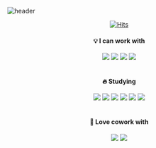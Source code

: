 ![header](https://capsule-render.vercel.app/api?type=waving&color=add8e6&height=250&section=header&text=I%20am%20Ellie%20🙋🏻‍♀️&desc=This%20is%20my%20ShellTer,%20and&fontAlign=80&descAlign=70&descAlignY=33&fontSize=50&animation=fadeIn)

<div align="center">

  [![Hits](https://hits.seeyoufarm.com/api/count/incr/badge.svg?url=https%3A%2F%2Fgithub.com%2F31lie%2Fhit-counter&count_bg=%232F78D8&title_bg=%23C0D4F6&icon=keybase.svg&icon_color=%23203D7F&title=helloo&edge_flat=false)](https://github.com/31lie)
  
  #### 💡 I can work with
  <img src="https://img.shields.io/badge/HTML-dc143c?style=round-square&logo=HTML5&logoColor=white"/> <img src="https://img.shields.io/badge/CSS-d2691e?style=round-square&logo=CSS3&logoColor=white"/> <img src="https://img.shields.io/badge/SCSS-daa520?style=round-square&logo=Sass&logoColor=white"/> <img src="https://img.shields.io/badge/JavaScript-2e8b57?style=round-square&logo=JavaScript&logoColor=white"/>
  <br>
  <br>

  #### 🔥 Studying

  <img src="https://img.shields.io/badge/Swift-b0e0e6?style=round-square&logo=Swift&logoColor=white"/> <img src="https://img.shields.io/badge/React-b0c4de?style=round-square&logo=React&logoColor=white"/> <img src="https://img.shields.io/badge/Node.js-b0e0e6?style=round-square&logo=Node.js&logoColor=white"/> <img src="https://img.shields.io/badge/Vue.js-b0c4de?style=round-square&logo=Vue.js&logoColor=white"/> <img src="https://img.shields.io/badge/TypeScript-b0e0e6?style=round-square&logo=TypeScript&logoColor=white"/> <img src="https://img.shields.io/badge/jQuery-b0c4de?style=round-square&logo=jQuery&logoColor=white"/>
  <br>
  <br>

  #### 🌊 Love cowork with
  <img src="https://img.shields.io/badge/Github-696969?style=round-square&logo=github&logoColor=white"/> <img src="https://img.shields.io/badge/Notion-dcdcdc?style=round-square&logo=notion&logoColor=black"/>
</div>
